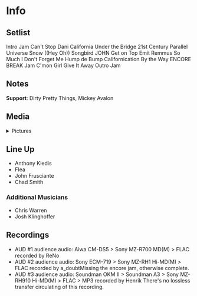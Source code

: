 # Info

## Setlist

Intro Jam
Can't Stop
Dani California
Under the Bridge
21st Century
Parallel Universe
Snow ((Hey Oh))
Songbird JOHN
Get on Top
Emit Remmus
So Much I
Don't Forget Me
Hump de Bump
Californication
By the Way
ENCORE BREAK
Jam
C'mon Girl
Give It Away
Outro Jam

## Notes

**Support**: Dirty Pretty Things, Mickey Avalon

## Media 

<details>
  <summary>Pictures</summary>
  <!--<img alt="Setlist" title="Setlist" src="_.jpg" height="200" />
  <img alt="Clipping" title="Clipping" src="_.jpg" height="200" />
  <img alt="Flyer" title="Flyer" src="_.jpg" height="200" />-->
</details>

## Line Up

* Anthony Kiedis
* Flea
* John Frusciante
* Chad Smith

### Additional Musicians

* Chris Warren  
* Josh Klinghoffer

## Recordings

* AUD #1 audience audio: Aiwa CM-DS5 > Sony MZ-R700 MD(M) > FLAC recorded by ReNo
* AUD #2 audience audio: Sony ECM-719 > Sony MZ-RH1 Hi-MD(M) > FLAC recorded by a_doubtMissing the encore jam, otherwise complete.  
* AUD #3 audience audio: Soundman OKM II > Soundman A3 > Sony MZ-RH910 Hi-MD(M) > FLAC > MP3 recorded by Henrik There's no lossless transfer circulating of this recording.
